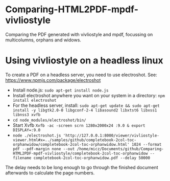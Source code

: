 # Comparing-HTML2PDF-mpdf-vivliostyle
Comparing the PDF generated with vivliostyle and mpdf, focussing on multicolumns, orphans and widows.

# Using vivliostyle on a headless linux

To create a PDF on a headless server, you need to use electroshot. See: https://www.npmjs.com/package/electroshot

* Install node.js: `sudo apt-get install node.js`
* Install electroshot anywhere you want on your system in a directory: `npm install electroshot`
* For the headless server, install: `sudo apt-get update && sudo apt-get install -y libgtk2.0-0 libgconf-2-4 libasound2 libxtst6 libxss1 libnss3 xvfb`
* `cd node_modules/electroshot/bin/`
* Start Xvfb `Xvfb -ac -screen scrn 1280x2000x24 :9.0 & export DISPLAY=:9.0`
* `node ./electroshot.js 'http://127.0.0.1:8000/viewer/vivliostyle-viewer.html#x=../samples/github/completebook-2col-toc-orphanwidow/completebook-2col-toc-orphanwidow.html' 1024 --format pdf --pdf-margin none --out /home/micz/Documents/github/Comparing-HTML2PDF-mpdf-vivliostyle/completebook-2col-toc-orphanwidow --filename completebook-2col-toc-orphanwidow.pdf --delay 50000`

The delay needs to be long enough to go through the finished document afterwards to calculate the page numbers.